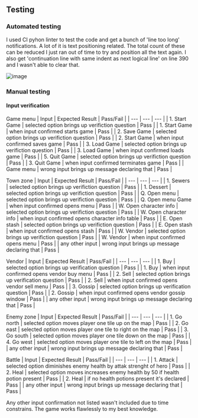 
## Testing

### Automated testing

I used CI pyhon linter to test the code and get a bunch of 'line too long' notifications. A lot of it is text positioning related. The total count of these can be reduced I just ran out of time to try and position all the text again. I also get 'continuation line with same indent as next logical line' on line 390 and I wasn't able to clear that.

![image](https://github.com/SimasJakubenas/rpg-game-pp3/assets/138577499/57578921-ce78-495a-a843-d65dfca434bf)

### Manual testing

#### Input verification

Game menu
| Input | Expected Result | Pass/Fail |
| --- | --- | --- |
| 1. Start Game | selected option brings up verifiction question | Pass |
| 1. Start Game | when input confirmed starts game | Pass |
| 2. Save Game | selected option brings up verifiction question | Pass |
| 2. Start Game | when input confirmed saves game | Pass |
| 3. Load Game | selected option brings up verifiction question | Pass |
| 3. Load Game | when input confirmed loads game | Pass |
| 5. Quit Game | selected option brings up verifiction question | Pass |
| 3. Quit Game | when input confirmed terminates game | Pass |
| Game menu | wrong input brings up message declaring that | Pass |

Town zone
| Input | Expected Result | Pass/Fail |
| --- | --- | --- |
| 1. Sewers | selected option brings up verifiction question | Pass |
| 1. Dessert | selected option brings up verifiction question | Pass |
| Q. Open menu | selected option brings up verifiction question | Pass |
| Q. Open menu Game | when input confirmed opens menu | Pass |
| W. Open character info | selected option brings up verifiction question | Pass |
| W. Open character info | when input confirmed opens character info table | Pass |
| E. Open stash | selected option brings up verifiction question | Pass |
| E. Open stash | when input confirmed opens stash | Pass |
| W. Vendor | selected option brings up verifiction question | Pass |
| W. Vendor | when input confirmed opens menu | Pass |
| any other input | wrong input brings up message declaring that | Pass |

Vendor
| Input | Expected Result | Pass/Fail |
| --- | --- | --- |
| 1. Buy | selected option brings up verification question | Pass |
| 1. Buy | when input confirmed opens vendor buy menu | Pass |
| 2. Sell | selected option brings up verification question | Pass |
| 2. Sell | when input confirmed opens vendor sell menu | Pass |
| 3. Gossip | selected option brings up verification question | Pass |
| 2. Gossip | when input confirmed opens vendor gossip window | Pass |
| any other input | wrong input brings up message declaring that | Pass |

Enemy zone
| Input | Expected Result | Pass/Fail |
| --- | --- | --- |
| 1. Go north | selected option moves player one tile up on the map | Pass |
| 2. Go east | selected option moves player one tile to right on the map | Pass |
| 3. Go south | selected option moves player one tile down on the map | Pass |
| 4. Go west | selected option moves player one tile to left on the map | Pass |
| any other input | wrong input brings up message declaring that | Pass |

Battle
| Input | Expected Result | Pass/Fail |
| --- | --- | --- |
| 1. Attack | selected option diminishes enemy health by attak strenght of hero | Pass |
| 2. Heal | selected option moves increases enemy health by 50 if health potion present | Pass |
| 2. Heal | if no health potions present it's declared | Pass |
| any other input | wrong input brings up message declaring that | Pass |


Any other input confirmation not listed wasn't included due to time constrains. 
The game works flawlessly to my best knowledge.